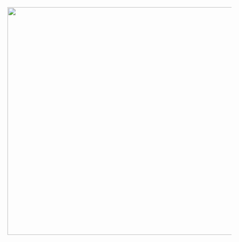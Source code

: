 <!--
<h3 align="center">
Hi there 👋
</h3>
-->

<p align="center">
  <img src="https://user-images.githubusercontent.com/8079021/98868570-a3531400-2470-11eb-9bb6-5985f0490d95.png" width="512" />
</p>


<!--
**dashtinejad/dashtinejad** is a ✨ _special_ ✨ repository because its `README.md` (this file) appears on your GitHub profile.

Here are some ideas to get you started:

- 🔭 I’m currently working on ...
- 🌱 I’m currently learning ...
- 👯 I’m looking to collaborate on ...
- 🤔 I’m looking for help with ...
- 💬 Ask me about ...
- 📫 How to reach me: ...
- 😄 Pronouns: ...
- ⚡ Fun fact: ...
-->
